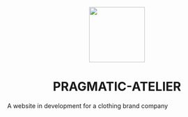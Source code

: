 <p align="center">
  <img src="![webpage icon](https://user-images.githubusercontent.com/74008800/220181422-ee554313-ce70-4a6a-a5c4-e3c3e28cd31e.png)" height="128"/>
  <h1 align="center">PRAGMATIC-ATELIER</h1>
</p>

A website in development for a clothing brand company
